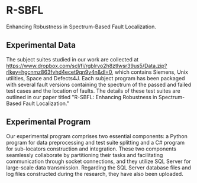 # R-SBFL
Enhancing Robustness in Spectrum-Based Fault Localization.
## Experimental Data
The subject suites studied in our work are collected at https://www.dropbox.com/scl/fi/rgblrvo2h8ztlwsr39us5/Data.zip?rlkey=hgcnmz863fvhd4ecet9qn9y4n&dl=0, which contains Siemens, Unix utilities, Space and Defects4J. Each subject program has been packaged with several fault versions containing the spectrum of the passed and failed test cases and the location of faults. The details of these test suites are outlined in our paper titled "R-SBFL: Enhancing Robustness in Spectrum-Based Fault Localization."
## Experimental Program
Our experimental program comprises two essential components: a Python program for data preprocessing and test suite splitting and a C# program for sub-locators construction and integration. These two components seamlessly collaborate by partitioning their tasks and facilitating communication through socket connections, and they utilize SQL Server for large-scale data transmission. Regarding the SQL Server database files and log files constructed during the research, they have also been uploaded.
